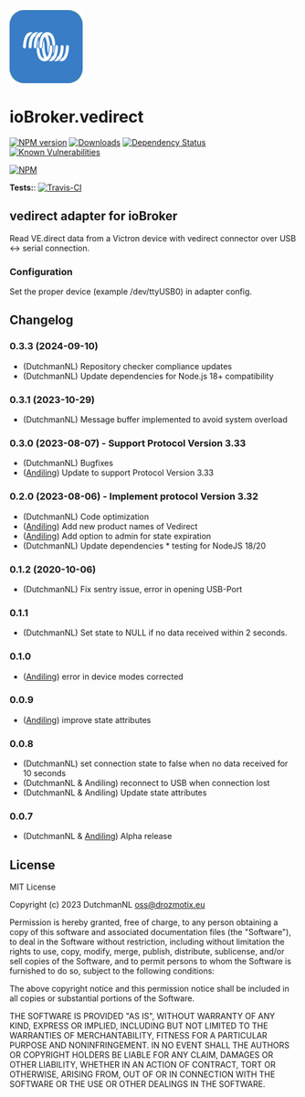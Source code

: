 ![Logo](admin/vedirect.png)
# ioBroker.vedirect

[![NPM version](http://img.shields.io/npm/v/iobroker.vedirect.svg)](https://www.npmjs.com/package/iobroker.vedirect)
[![Downloads](https://img.shields.io/npm/dm/iobroker.vedirect.svg)](https://www.npmjs.com/package/iobroker.vedirect)
[![Dependency Status](https://img.shields.io/david/DrozmotiX/iobroker.vedirect.svg)](https://david-dm.org/DrozmotiX/iobroker.vedirect)
[![Known Vulnerabilities](https://snyk.io/test/github/DrozmotiX/ioBroker.vedirect/badge.svg)](https://snyk.io/test/github/DrozmotiX/ioBroker.vedirect)

[![NPM](https://nodei.co/npm/iobroker.vedirect.png?downloads=true)](https://nodei.co/npm/iobroker.vedirect/)

**Tests:**: [![Travis-CI](http://img.shields.io/travis/DrozmotiX/ioBroker.vedirect/master.svg)](https://travis-ci.org/DrozmotiX/ioBroker.vedirect)

## vedirect adapter for ioBroker

Read VE.direct data from a Victron device with vedirect connector over USB <-> serial connection.

### Configuration

Set the proper device (example /dev/ttyUSB0) in adapter config.

## Changelog
<!--
    Placeholder for the next version (at the beginning of the line):
    ### __WORK IN PROGRESS__
-->

### 0.3.3 (2024-09-10)
* (DutchmanNL) Repository checker compliance updates
* (DutchmanNL) Update dependencies for Node.js 18+ compatibility

### 0.3.1 (2023-10-29)
* (DutchmanNL) Message buffer implemented to avoid system overload

### 0.3.0 (2023-08-07) - Support Protocol Version 3.33
* (DutchmanNL) Bugfixes
* ([Andiling](https://github.com/andiling)) Update to support Protocol Version 3.33

### 0.2.0 (2023-08-06) - Implement protocol Version 3.32
* (DutchmanNL) Code optimization
* ([Andiling](https://github.com/andiling)) Add new product names of Vedirect
* ([Andiling](https://github.com/andiling)) Add option to admin for state expiration
* (DutchmanNL) Update dependencies * testing for NodeJS 18/20

### 0.1.2 (2020-10-06)
* (DutchmanNL) Fix sentry issue, error in opening USB-Port

### 0.1.1
* (DutchmanNL) Set state to NULL if no data received within 2 seconds.

### 0.1.0
* ([Andiling](https://github.com/andiling)) error in device modes corrected

### 0.0.9
* ([Andiling](https://github.com/andiling)) improve state attributes

### 0.0.8
* (DutchmanNL) set connection state to false when no data received for 10 seconds
* (DutchmanNL & Andiling) reconnect to USB when connection lost
* (DutchmanNL & Andiling) Update state attributes

### 0.0.7
* (DutchmanNL & [Andiling](https://github.com/andiling)) Alpha release

## License
MIT License

Copyright (c) 2023 DutchmanNL <oss@drozmotix.eu>

Permission is hereby granted, free of charge, to any person obtaining a copy
of this software and associated documentation files (the "Software"), to deal
in the Software without restriction, including without limitation the rights
to use, copy, modify, merge, publish, distribute, sublicense, and/or sell
copies of the Software, and to permit persons to whom the Software is
furnished to do so, subject to the following conditions:

The above copyright notice and this permission notice shall be included in all
copies or substantial portions of the Software.

THE SOFTWARE IS PROVIDED "AS IS", WITHOUT WARRANTY OF ANY KIND, EXPRESS OR
IMPLIED, INCLUDING BUT NOT LIMITED TO THE WARRANTIES OF MERCHANTABILITY,
FITNESS FOR A PARTICULAR PURPOSE AND NONINFRINGEMENT. IN NO EVENT SHALL THE
AUTHORS OR COPYRIGHT HOLDERS BE LIABLE FOR ANY CLAIM, DAMAGES OR OTHER
LIABILITY, WHETHER IN AN ACTION OF CONTRACT, TORT OR OTHERWISE, ARISING FROM,
OUT OF OR IN CONNECTION WITH THE SOFTWARE OR THE USE OR OTHER DEALINGS IN THE
SOFTWARE.